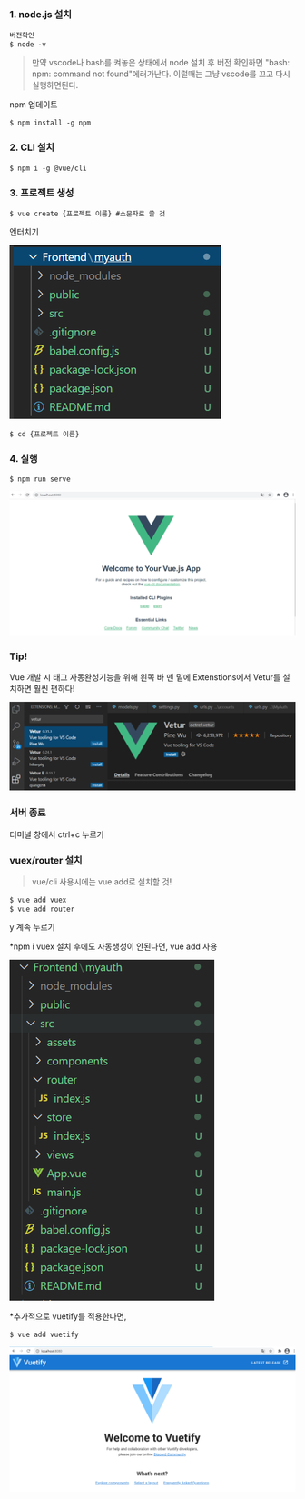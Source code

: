 ### 1. node.js 설치

```
버전확인
$ node -v
```

> 만약  vscode나 bash를 켜놓은 상태에서 node 설치 후 버전 확인하면 "bash: npm: command not found"에러가난다. 이럴때는 그냥 vscode를 끄고 다시 실행하면된다.

npm 업데이트

```
$ npm install -g npm
```



### 2. CLI 설치

```
$ npm i -g @vue/cli
```



### 3. 프로젝트 생성

```
$ vue create {프로젝트 이름} #소문자로 쓸 것
```

엔터치기

![1-8641272](1-8641272-8641535.PNG)

```
$ cd {프로젝트 이름}
```



### 4. 실행

```
$ npm run serve
```

![2](2-8641357.PNG)

### Tip!

Vue 개발 시 태그 자동완성기능을 위해 왼쪽 바 맨 밑에 Extenstions에서 Vetur를 설치하면 훨씬 편하다!

![3](3-8641366.PNG)



### 서버 종료

터미널 창에서 ctrl+c 누르기



### vuex/router 설치

> vue/cli 사용시에는 vue add로 설치할 것!

```
$ vue add vuex
$ vue add router
```

y 계속 누르기

*npm i vuex 설치 후에도 자동생성이 안된다면, vue add 사용

![4](4-8641378.PNG)



*추가적으로 vuetify를 적용한다면,

```
$ vue add vuetify
```

![5](5-8641382.PNG)